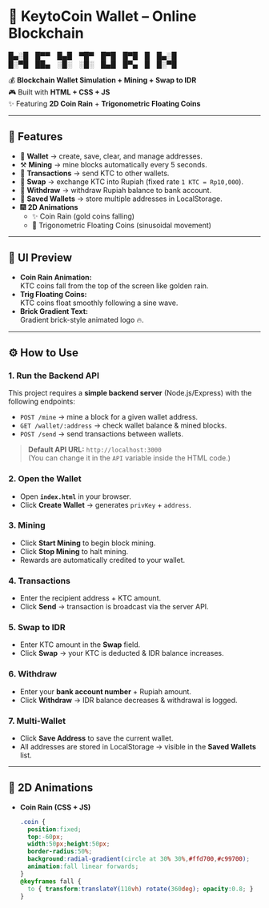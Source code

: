 # 🧱 KeytoCoin Wallet – Online Blockchain

█▄░█ █▀▀ █▄█ ▀█▀ █▀█ █▀█ █ █▄░█  
      █░▀█ ██▄ ░█░ ░█░ █▄█ █▀▄ █ █░▀█  

💰 **Blockchain Wallet Simulation + Mining + Swap to IDR**  
🎮 Built with **HTML + CSS + JS**  
✨ Featuring **2D Coin Rain** + **Trigonometric Floating Coins**  

---

## 🚀 Features
- 🔐 **Wallet** → create, save, clear, and manage addresses.
- ⚒️ **Mining** → mine blocks automatically every 5 seconds.
- 💸 **Transactions** → send KTC to other wallets.
- 🔄 **Swap** → exchange KTC into Rupiah (fixed rate `1 KTC = Rp10,000`).
- 🏦 **Withdraw** → withdraw Rupiah balance to bank account.
- 📂 **Saved Wallets** → store multiple addresses in LocalStorage.
- 🎆 **2D Animations**  
  - ✨ Coin Rain (gold coins falling)  
  - 🌊 Trigonometric Floating Coins (sinusoidal movement)

---

## 📸 UI Preview
- **Coin Rain Animation:**  
  KTC coins fall from the top of the screen like golden rain.  
- **Trig Floating Coins:**  
  KTC coins float smoothly following a sine wave.  
- **Brick Gradient Text:**  
  Gradient brick-style animated logo 🔥.  

---

## ⚙️ How to Use

### 1. Run the Backend API
This project requires a **simple backend server** (Node.js/Express) with the following endpoints:

- `POST /mine` → mine a block for a given wallet address.  
- `GET /wallet/:address` → check wallet balance & mined blocks.  
- `POST /send` → send transactions between wallets.  

> **Default API URL:** `http://localhost:3000`  
> (You can change it in the `API` variable inside the HTML code.)

### 2. Open the Wallet
- Open **`index.html`** in your browser.  
- Click **Create Wallet** → generates `privKey` + `address`.  

### 3. Mining
- Click **Start Mining** to begin block mining.  
- Click **Stop Mining** to halt mining.  
- Rewards are automatically credited to your wallet.

### 4. Transactions
- Enter the recipient address + KTC amount.  
- Click **Send** → transaction is broadcast via the server API.

### 5. Swap to IDR
- Enter KTC amount in the **Swap** field.  
- Click **Swap** → your KTC is deducted & IDR balance increases.  

### 6. Withdraw
- Enter your **bank account number** + Rupiah amount.  
- Click **Withdraw** → IDR balance decreases & withdrawal is logged.

### 7. Multi-Wallet
- Click **Save Address** to save the current wallet.  
- All addresses are stored in LocalStorage → visible in the **Saved Wallets** list.

---

## 🎨 2D Animations

- **Coin Rain (CSS + JS)**  
  ```css
  .coin {
    position:fixed;
    top:-60px;
    width:50px;height:50px;
    border-radius:50%;
    background:radial-gradient(circle at 30% 30%,#ffd700,#c99700);
    animation:fall linear forwards;
  }
  @keyframes fall {
    to { transform:translateY(110vh) rotate(360deg); opacity:0.8; }
  }
